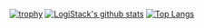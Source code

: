 [![trophy](https://github-profile-trophy.vercel.app/?username=thunderboltengineer)](https://github.com/ryo-ma/github-profile-trophy)
[![LogiStack's github stats](https://github-readme-stats.vercel.app/api?username=thunderboltengineer&count_private=true&show_icons=true&theme=calm)](https://github.com/LogiStack/github-readme-stats)
[![Top Langs](https://github-readme-stats.vercel.app/api/top-langs/?username=anuraghazra&theme=calm)](https://github.com/LogiStack/github-readme-stats)
